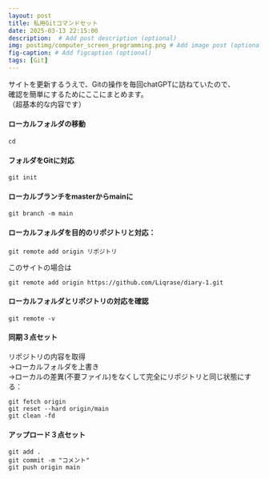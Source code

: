 ```yaml
---
layout: post
title: 私用Gitコマンドセット
date: 2025-03-13 22:15:00
description:  # Add post description (optional)
img: postimg/computer_screen_programming.png # Add image post (optional)
fig-caption: # Add figcaption (optional)
tags: [Git]
---
```

サイトを更新するうえで、Gitの操作を毎回chatGPTに訪ねていたので、<br>
確認を簡単にするためにここにまとめます。<br>
（超基本的な内容です）

#### ローカルフォルダの移動
```Git
cd
```

#### フォルダをGitに対応
```Git
git init
```

#### ローカルブランチをmasterからmainに
```Git
git branch -m main
```

#### ローカルフォルダを目的のリポジトリと対応：
```Git
git remote add origin リポジトリ
```
このサイトの場合は
```Git
git remote add origin https://github.com/Liqrase/diary-1.git
```

#### ローカルフォルダとリポジトリの対応を確認
```Git
git remote -v
```

#### 同期３点セット
リポジトリの内容を取得<br>
→ローカルフォルダを上書き<br>
→ローカルの差異(不要ファイル)をなくして完全にリポジトリと同じ状態にする：
```Git
git fetch origin
git reset --hard origin/main
git clean -fd
```

#### アップロード３点セット
```Git
git add .
git commit -m "コメント"
git push origin main
```